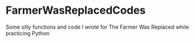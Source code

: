 # FarmerWasReplacedCodes
Some silly functions and code I wrote for The Farmer Was Replaced while practicing Python
